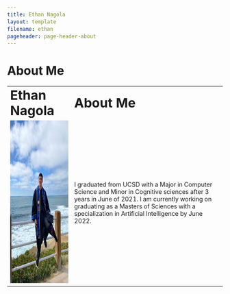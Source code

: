 ```yaml
---
title: Ethan Nagola
layout: template
filename: ethan
pageheader: page-header-about
--- 
```

# About Me

<table border="0">
 <tr>
    <td><b style="font-size:30px">Ethan Nagola</b></td>
    <td><b style="font-size:30px">About Me</b></td>
 </tr>
 <tr>
    <td><img src="Photos/EthanPic.jpeg" width="300" height="380"></td>
    <td><p> I graduated from UCSD with a Major in Computer Science and Minor in Cognitive sciences after 3 years in June of 2021. I am currently working on graduating as a Masters of Sciences with a specialization in Artificial Intelligence by June 2022.</p></td>
 </tr>
</table>
